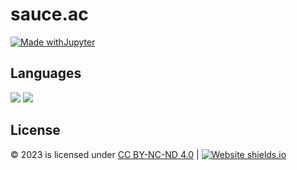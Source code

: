 # sauce.ac
[![Made withJupyter](https://img.shields.io/badge/Hosted%20with-Github%20Pages-grey?style=for-the-badge&logo=github)](https://jupyter.org/try)

## Languages
![](https://img.shields.io/badge/-HTML-E34F26?style=flat-square&logo=html5&logoColor=white)
![](https://img.shields.io/badge/-CSS3-1572B6?style=flat-square&logo=css3&logoColor=white)

## License
© 2023 is licensed under [CC BY-NC-ND 4.0](http://creativecommons.org/licenses/by-nc-nd/4.0/?ref=chooser-v1)
| 
[![Website shields.io](https://img.shields.io/website-up-down-green-red/http/shields.io.svg)](http://shields.io/)
